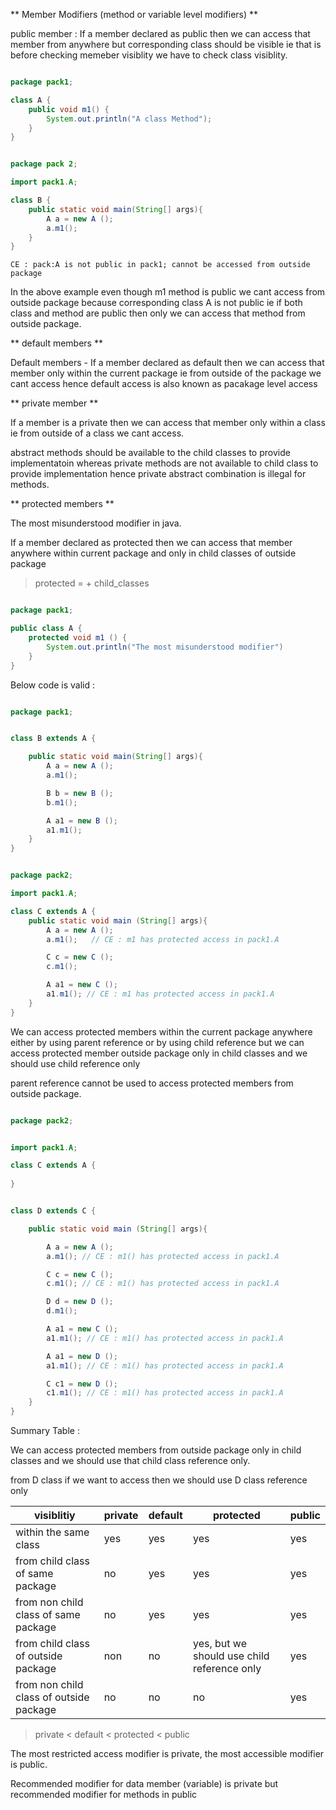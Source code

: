 

** Member Modifiers  (method or variable level modifiers) **


public member : If a member declared as public then we can access that member from anywhere but corresponding class should be visible ie that is before checking memeber visiblity we have to check class visiblity.


```java

package pack1;

class A {
    public void m1() {
        System.out.println("A class Method");
    }
}
```


```java

package pack 2;

import pack1.A;

class B {
    public static void main(String[] args){
        A a = new A ();
        a.m1();
    }
}
```

```text
CE : pack:A is not public in pack1; cannot be accessed from outside package
```

In the above example even though m1 method is public we cant access from outside package because corresponding class A is not public ie if both class and method are public then only we can access that method from outside package.


** default members **

Default members - If a member declared as default then we can access that member only within the current package ie from outside of the package we cant access hence default access is also known as pacakage level access


** private member **

If a member is a private then we can access that member only within a class ie from outside of a class we cant access. 

abstract methods should be available to the child classes to provide implementatoin whereas private methods are not available to child class to provide implementation hence private abstract combination is illegal for methods.

** protected members ** 

The most misunderstood modifier in java.

If a member declared as protected then we can access that member anywhere within current package and only in child classes of outside package

> protected = <default> + child_classes


```java

package pack1;

public class A {
    protected void m1 () {
        System.out.println("The most misunderstood modifier")
    }
}

```


Below code is valid : 

```java 

package pack1;


class B extends A {

    public static void main(String[] args){
        A a = new A ();
        a.m1();

        B b = new B ();
        b.m1();

        A a1 = new B ();
        a1.m1();
    }
}
```



```java

package pack2;

import pack1.A;

class C extends A {
    public static void main (String[] args){
        A a = new A ();
        a.m1();   // CE : m1 has protected access in pack1.A

        C c = new C ();
        c.m1(); 

        A a1 = new C ();
        a1.m1(); // CE : m1 has protected access in pack1.A
    }
}
```

We can access protected members within the current package anywhere either by using parent reference or by using child reference but we can access protected member outside package only in child classes and we should use child reference only


parent reference cannot be used to access protected members from outside package.



```java

package pack2;


import pack1.A;

class C extends A {
    
}


class D extends C {

    public static void main (String[] args){

        A a = new A ();
        a.m1(); // CE : m1() has protected access in pack1.A

        C c = new C ();
        c.m1(); // CE : m1() has protected access in pack1.A

        D d = new D ();
        d.m1();

        A a1 = new C ();
        a1.m1(); // CE : m1() has protected access in pack1.A

        A a1 = new D ();
        a1.m1(); // CE : m1() has protected access in pack1.A

        C c1 = new D ();
        c1.m1(); // CE : m1() has protected access in pack1.A
    }
}
```



Summary Table : 


We can access protected members from outside package only in child classes and we should use that child class reference only.

from D class if we want to access then we should use D class reference only



| visiblitiy |  private | default | protected | public |
|-|-|-|-|-|
within the same class | yes | yes | yes | yes |
from child class of same package | no | yes | yes | yes |
from non child class of same package | no | yes | yes | yes|
from child class of outside package | non | no | yes, but we should use child reference only  | yes
from non child class of outside package | no | no | no | yes 


> private  < default < protected < public 

The most restricted access modifier is private, the most accessible modifier is public.



Recommended modifier for data member (variable) is private but recommended modifier for methods in public
